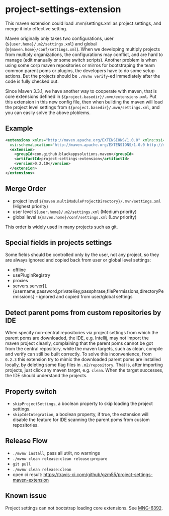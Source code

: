 # project-settings-extension

This maven extension could load .mvn/settings.xml as project settings, and merge it into effective setting.

Maven originally only takes two configurations, user (`${user.home}/.m2/settings.xml`) and global (`${maven.home}/conf/settings.xml`). When we developing multiply projects from multiply organizations, the configurations may conflict, and are hard to manage (edit manually or some switch scripts). Another problem is when using some corp maven repositories or mirros for bootstraping the team common parent poms or plugins, the developers have to do some setup actions. But the projects should be `./mvnw verify`-ed immediately after the code is fully checked out.

Since Maven 3.3.1, we have another way to cooperate with maven, that is core extensions defined in `${project.basedir}/.mvn/extensions.xml`. Put this extension in this new config file, then when building the maven will load the project level settings from `${project.basedir}/.mvn/settings.xml`, and you can easily solve the above ploblems.

## Example

```xml
<extensions xmlns="http://maven.apache.org/EXTENSIONS/1.0.0" xmlns:xsi="http://www.w3.org/2001/XMLSchema-instance"
  xsi:schemaLocation="http://maven.apache.org/EXTENSIONS/1.0.0 http://maven.apache.org/xsd/core-extensions-1.0.0.xsd">
  <extension>
    <groupId>com.github.blackappsolutions.maven</groupId>
    <artifactId>project-settings-extension</artifactId>
    <version>0.2.10</version>
  </extension>
</extensions>
```

## Merge Order

* project level `${maven.multiModuleProjectDirectory}/.mvn/settings.xml` (Highest priority)
* user level `${user.home}/.m2/settings.xml` (Medium priority)
* global level `${maven.home}/conf/settings.xml` (Low priority)

This order is widely used in many projects such as git.

## Special fields in projects settings

Some fields should be controlled only by the user, not any project, so they are always ignored and copied back from user or global level settings:

* offline
* usePluginRegistry
* proxies
* servers.server[].{username,password,privateKey,passphrase,filePermissions,directoryPermissions} - ignored and copied from user/global settings

## Detect parent poms from custom repositories by IDE

When specify non-central repositories via project settings from which the parent poms are downloaded,
the IDE, e.g. Intellij, may not import the maven project cleanly, complaining that the parent poms
cannot be got from the central repository, while the maven targets, such as clean, compile and verify
can still be built correctly. To solve this inconvenience, from `0.2.3` this extension try to
mimic the downloaded parent poms are installed locally, by deleting some flag files in `.m2/repository`.
That is, after importing projects, just click any maven target, e.g. `clean`.
When the target successes, the IDE should understand the projects.

## Property switch

- `skipProjectSettings`, a boolean property to skip loading the project settings.
- `skipIdeIntegration`, a boolean property, if true, the extension will disable the feature for IDE scanning the parent poms from custom repositories.

## Release Flow

* `./mvnw install`, pass all ut/it, no warnings
* `./mvnw clean release:clean release:prepare`
* `git pull`
* `./mvnw clean release:clean`
* open ci result: https://travis-ci.com/github/gzm55/project-settings-maven-extension

## Known issue

Project settings can not bootstrap loading core extensions. See [MNG-6392](https://issues.apache.org/jira/browse/MNG-6392).
